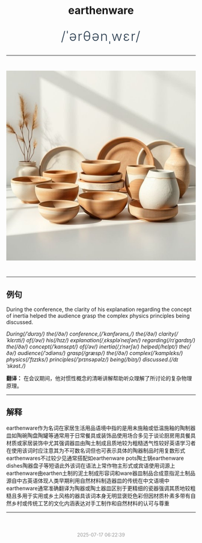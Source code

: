 <div align="center">

# earthenware

<div style="margin: 30px 0;">
<h1 style="font-size: 2.5em; font-weight: 300; letter-spacing: 2px; margin: 0; color: #2c3e50;">
/ˈərθənˌwɛr/
</h1>
</div>

</div>

---

<div align="center" style="margin: 40px 0;">

![earthenware](images/earthenware.png)

</div>

---

## 例句

During the conference, the clarity of his explanation regarding the concept of inertia helped the audience grasp the complex physics principles being discussed.

*During(/ˈdʊrɪŋ/) the(/ðə/) conference,(/ˈkɑnfərəns,/) the(/ðə/) clarity(/ˈklɛrɪti/) of(/əv/) his(/hɪz/) explanation(/ˌɛkspləˈneɪʃən/) regarding(/rɪˈgɑrdɪŋ/) the(/ðə/) concept(/ˈkɑnsɛpt/) of(/əv/) inertia(/ˌɪˈnərʃə/) helped(/hɛlpt/) the(/ðə/) audience(/ˈɔdiəns/) grasp(/græsp/) the(/ðə/) complex(/ˈkɑmplɛks/) physics(/ˈfɪzɪks/) principles(/ˈprɪnsəpəlz/) being(/biɪŋ/) discussed.(/dɪˈskəst./)*

**翻译：** 在会议期间，他对惯性概念的清晰讲解帮助听众理解了所讨论的复杂物理原理。

---

## 解释

earthenware作为名词在家居生活用品语境中指的是用未施釉或低温施釉的陶制器皿如陶碗陶盘陶罐等通常用于日常餐具或装饰品使用场合多见于谈论厨房用具餐具材质或家居装饰中尤其强调器皿由陶土制成且质地较为粗糙透气性较好英语学习者在使用该词时应注意其为不可数名词但也可表示具体的陶器制品时用复数形式earthenwares不过较少见通常搭配如earthenware pots陶土锅earthenware dishes陶器盘子等短语此外该词在语法上常作物主形式或宾语使用词源上earthenware由earthen土制的泥土制成形容词和ware器皿制品合成意指泥土制品源自中古英语体现人类早期利用自然材料制造器皿的传统在中文语境中earthenware通常准确翻译为陶器或陶土器皿区别于更精细的瓷器强调其质地较粗糙且多用于实用或乡土风格的器具该词本身无明显褒贬色彩但因材质朴素多带有自然乡村或传统工艺的文化内涵表达对手工制作和自然材料的认可与尊重


---

<div align="center" style="margin-top: 50px;">
<small style="color: #999; font-size: 0.9em;">2025-07-17 06:22:39</small>
</div>
